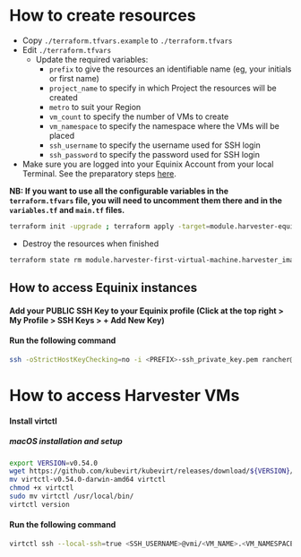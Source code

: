 # How to create resources

- Copy `./terraform.tfvars.example` to `./terraform.tfvars`
- Edit `./terraform.tfvars`
  - Update the required variables:
    -  `prefix` to give the resources an identifiable name (eg, your initials or first name)
    -  `project_name` to specify in which Project the resources will be created
    -  `metro` to suit your Region
    -  `vm_count` to specify the number of VMs to create
    -  `vm_namespace` to specify the namespace where the VMs will be placed
    -  `ssh_username` to specify the username used for SSH login
    -  `ssh_password` to specify the password used for SSH login
- Make sure you are logged into your Equinix Account from your local Terminal. See the preparatory steps [here](../../../tf-modules/harvester/infrastructure/README.md).

**NB: If you want to use all the configurable variables in the `terraform.tfvars` file, you will need to uncomment them there and in the `variables.tf` and `main.tf` files.**

```bash
terraform init -upgrade ; terraform apply -target=module.harvester-equinix.tls_private_key.ssh_private_key -target=module.harvester-equinix.local_file.private_key_pem -target=module.harvester-equinix.local_file.public_key_pem -auto-approve ; terraform apply -target=module.harvester-equinix -target=null_resource.wait-harvester-services-startup -auto-approve ; terraform apply -target=local_file.ssh-private-key -target=ssh_resource.retrieve-kubeconfig -target=local_file.kubeconfig-yaml -auto-approve ; terraform apply -target=module.harvester-first-virtual-machine.harvester_image.image -auto-approve ; terraform apply -auto-approve
```

- Destroy the resources when finished
```bash
terraform state rm module.harvester-first-virtual-machine.harvester_image.image ; terraform destroy -target=module.harvester-first-virtual-machine -target=module.harvester-additional-virtual-machines -auto-approve ; terraform destroy -auto-approve
```

## How to access Equinix instances

#### Add your PUBLIC SSH Key to your Equinix profile (Click at the top right > My Profile > SSH Keys > + Add New Key)

#### Run the following command

```bash
ssh -oStrictHostKeyChecking=no -i <PREFIX>-ssh_private_key.pem rancher@<PUBLIC_IPV4>
```

# How to access Harvester VMs

#### Install virtctl

##### macOS installation and setup

```bash
export VERSION=v0.54.0
wget https://github.com/kubevirt/kubevirt/releases/download/${VERSION}/virtctl-${VERSION}-darwin-amd64
mv virtctl-v0.54.0-darwin-amd64 virtctl
chmod +x virtctl
sudo mv virtctl /usr/local/bin/
virtctl version
```

#### Run the following command

```bash
virtctl ssh --local-ssh=true <SSH_USERNAME>@vmi/<VM_NAME>.<VM_NAMESPACE>
```
